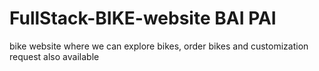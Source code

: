 # FullStack-BIKE-website BAI PAI
bike website where we can explore bikes, order bikes and customization request also available
